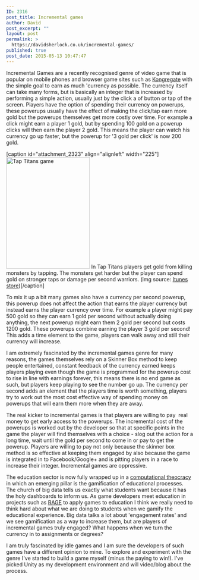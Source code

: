 ```yaml
---
ID: 2316
post_title: Incremental games
author: David
post_excerpt: ""
layout: post
permalink: >
  https://davidsherlock.co.uk/incremental-games/
published: true
post_date: 2015-05-13 10:47:47
---
```

Incremental Games are a recently recognised genre of video game that is popular on mobile phones and browser game sites such as <a href="http://www.kongregate.com/incremental-games">Kongregate</a> with the simple goal to earn as much 'currency as possible. The currency itself can take many forms, but is basically an integer that is increased by performing a simple action, usually just by the click a of button or tap of the screen. Players have the option of spending their currency on powerups, these powerups usually have the effect of making the click/tap earn more gold but the powerups themselves get more costly over time. For example a click might earn a player 1 gold, but by spending 100 gold on a powerup clicks will then earn the player 2 gold. This means the player can watch his currency go up faster, but the powerup for '3 gold per click' is now 200 gold.

[caption id="attachment_2323" align="alignleft" width="225"]<a href="http://davidsherlock.co.uk/wp-content/uploads/2015/05/screen480x480.jpeg"><img class="wp-image-2323 size-medium" src="http://davidsherlock.co.uk/wp-content/uploads/2015/05/screen480x480-225x300.jpeg" alt="Tap Titans game" width="225" height="300" /></a> In Tap Titans players get gold from killing monsters by tapping. The monsters get harder but the player can spend gold on stronger taps or damage per second warriors. (img source: <a href="https://itunes.apple.com/us/app/tap-titans/id940596201?mt=8">Itunes store</a>)[/caption]

To mix it up a bit many games also have a currency per second powerup, this powerup does not affect the action that earns the player currency but instead earns the player currency over time. For example a player might pay 500 gold so they can earn 1 gold per second without actually doing anything, the next powerup might earn them 2 gold per second but costs 1200 gold. These powerups combine earning the player 3 gold per second! This adds a time element to the game, players can walk away and still their currency will increase.

I am extremely fascinated by the incremental games genre for many reasons, the games themselves rely on a Skinner Box method to keep people entertained, constant feedback of the currency earned keeps players playing even though the game is programmed for the powerup cost to rise in line with earnings forever, this means there is no end game as such, but players keep playing to see the number go up. The currency per second adds an element that the players time is worth something, players try to work out the most cost effective way of spending money on powerups that will earn them more when they are away.

The real kicker to incremental games is that players are willing to pay  real money to get early access to the powerups. The incremental cost of the powerups is worked out by the developer so that at specific points in the game the player will find themselves with a choice - slog out the action for a long time, wait until the gold per second to come in or pay to get the powerup. Players are willing to pay not only because the skinner box method is so effective at keeping them engaged by also because the game is integrated in to Facebook/Google+ and is pitting players in a race to increase their integer. Incremental games are oppressive.

The education sector is now fully wrapped up in a <a href="http://bogost.com/writing/the-cathedral-of-computation/">computational theocracy </a>in which an emerging pillar is the gamification of educational processes. The church of big data tells us exactly what students want because it has the holy dashboards to inform us. As game developers meet education in projects such as <a href="http://rageproject.eu/">RAGE</a> to apply games to education I think we really need to think hard about what we are doing to students when we gamify the educational experience. Big data talks a lot about 'engagement rates' and we see gamification as a way to increase them, but are players of incremental games truly engaged? What happens when we turn the currency in to assignments or degrees?

I am truly fascinated by idle games and I am sure the developers of such games have a different opinion to mine. To explore and experiment with the genre I've started to build a game myself (minus the paying to win!). I've picked Unity as my development environment and will video/blog about the process.

&nbsp;

&nbsp;